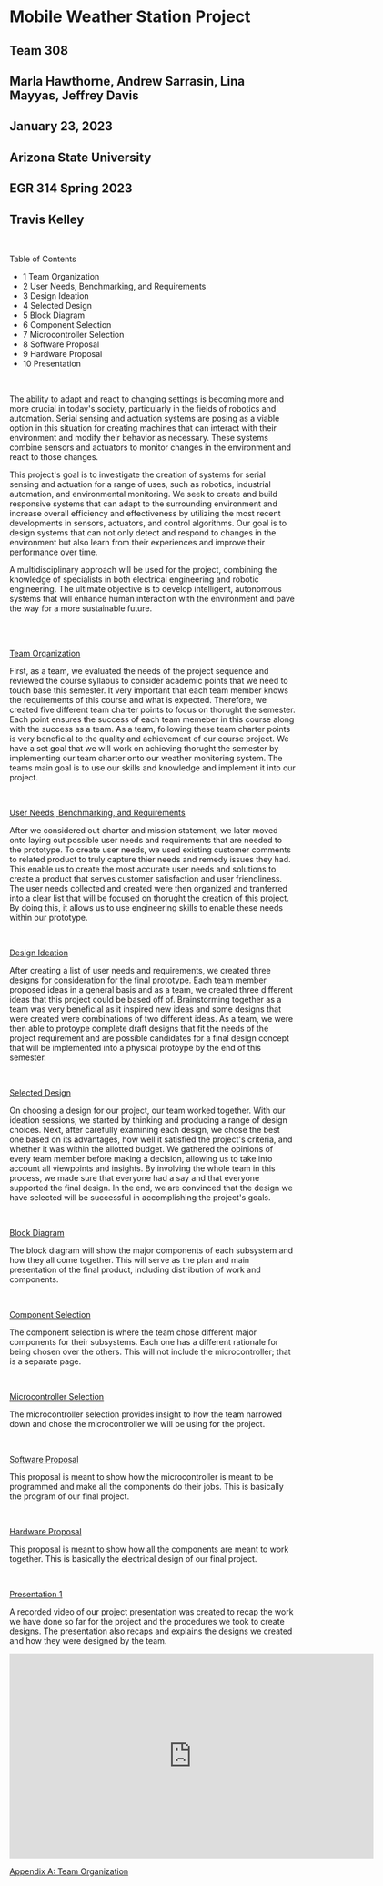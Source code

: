 
# Mobile Weather Station Project
## Team 308
## Marla Hawthorne, Andrew Sarrasin, Lina Mayyas, Jeffrey Davis
## January 23, 2023
## Arizona State University
## EGR 314 Spring 2023
## Travis Kelley

<br>
<div>
<p >Table of Contents</p>
<ul>
  <li><a>1 Team Organization</a></li>
<li><a>2 User Needs, Benchmarking, and Requirements</a></li>
<li><a>3 Design Ideation</a></li>
<li><a>4 Selected Design</a></li>
<li><a>5 Block Diagram</a></li>
<li><a>6 Component Selection</a></li>
<li><a>7 Microcontroller Selection</a></li>
<li><a>8 Software Proposal</a></li>
<li><a>9 Hardware Proposal</a></li>
<li><a>10 Presentation</a></li>
</ul>
</div>
<br>

  The ability to adapt and react to changing settings is becoming more and more crucial in today's society, particularly in the fields of robotics and automation. Serial sensing and actuation systems are posing as a viable option in this situation for creating machines that can interact with their environment and modify their behavior as necessary. These systems combine sensors and actuators to monitor changes in the environment and react to those changes.

  This project's goal is to investigate the creation of systems for serial sensing and actuation for a range of uses, such as robotics, industrial automation, and environmental monitoring. We seek to create and build responsive systems that can adapt to the surrounding environment and increase overall efficiency and effectiveness by utilizing the most recent developments in sensors, actuators, and control algorithms. Our goal is to design systems that can not only detect and respond to changes in the environment but also learn from their experiences and improve their performance over time.

  A multidisciplinary approach will be used for the project, combining the knowledge of specialists in both electrical engineering and robotic engineering. The ultimate objective is to develop intelligent, autonomous systems that will enhance human interaction with the environment and pave the way for a more sustainable future.


<br><br>

[Team Organization](TeamOrganization.md)

First, as a team, we evaluated the needs of the project sequence and reviewed the course syllabus to consider academic points that we need to touch base this semester. It very important that each team member knows the requirements of this course and what is expected. Therefore, we created five different team charter points to focus on thorught the semester. Each point ensures the success of each team memeber in this course along with the success as a team. As a team, following these team charter points is very beneficial to the quality and achievement of our course project. We have a set goal that we will work on achieving thorught the semester by implementing our team charter onto our weather monitoring system. The teams main goal is to use our skills and knowledge and implement it into our project. 

<br>
 
[User Needs, Benchmarking, and Requirements](UserNeeds.md)

After we considered out charter and mission statement, we later moved onto laying out possible user needs and requirements that are needed to the prototype. To create user needs, we used existing customer comments to related product to truly capture thier needs and remedy issues they had. This enable us to create the most accurate user needs and solutions to create a product that serves customer satisfaction and user friendliness. The user needs collected and created were then organized and tranferred into a clear list that will be focused on thorught the creation of this project. By doing this, it allows us to use engineering skills to enable these needs within our prototype. 

<br> 

[Design Ideation](DesignIdeation.md)

After creating a list of user needs and requirements, we created three designs for consideration for the final prototype. Each team member proposed ideas in a general basis and as a team, we created three different ideas that this project could be based off of. Brainstorming together as a team was very beneficial as it inspired new ideas and some designs that were created were combinations of two different ideas. As a team, we were then able to protoype complete draft designs that fit the needs of the project requirement and are possible candidates for a final design concept that will be implemented into a physical protoype by the end of this semester. 

<br>

[Selected Design](SelectedDesign.md)


On choosing a design for our project, our team worked together. With our ideation sessions, we started by thinking and producing a range of design choices. Next, after carefully examining each design, we chose the best one based on its advantages, how well it satisfied the project's criteria, and whether it was within the allotted budget. We gathered the opinions of every team member before making a decision, allowing us to take into account all viewpoints and insights. By involving the whole team in this process, we made sure that everyone had a say and that everyone supported the final design. In the end, we are convinced that the design we have selected will be successful in accomplishing the project's goals.


<br>

[Block Diagram](BlockDiagram.md)

The block diagram will show the major components of each subsystem and how they all come together. This will serve as the plan and main presentation of the final product, including distribution of work and components.  

<br>

[Component Selection](ComponentSelection.md)

The component selection is where the team chose different major components for their subsystems. Each one has a different rationale for being chosen over the others. This will not include the microcontroller; that is a separate page. 

<br>

[Microcontroller Selection](MicrocontrollerSelection.md)

The microcontroller selection provides insight to how the team narrowed down and chose the microcontroller we will be using for the project.

<br>

[Software Proposal](SoftwareProposal.md)

This proposal is meant to show how the microcontroller is meant to be programmed and make all the components do their jobs. This is basically the program of our final project.

<br>

[Hardware Proposal](HardwareProposal.md)

This proposal is meant to show how all the components are meant to work together. This is basically the electrical design of our final project.

<br>


[Presentation 1](Presentation1.md)

A recorded video of our project presentation was created to recap the work we have done so far for the project and the procedures we took to create designs. The presentation also recaps and explains the designs we created and how they were designed by the team. 
<br>
<iframe width="640" height="360" src="https://www.youtube.com/embed/FvTgKpSFzp8" title="EGR 314 Checkpoint 1 Team 308" frameborder="0" allow="accelerometer; autoplay; clipboard-write; encrypted-media; gyroscope; picture-in-picture; web-share" allowfullscreen></iframe>
<br>

[Appendix A: Team Organization](Appendix.md)
